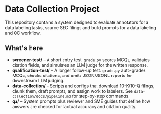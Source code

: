 # Data Collection Project

This repository contains a system designed to  evaluate annotators for a data labeling tasks, source SEC filings and build prompts for a data labeling and QC workflow.

## What's here
- **screener-test/** – A short entry test. `grade.py` scores MCQs, validates citation fields, and simulates an LLM judge for the written response.
- **qualification-test/** – A longer follow-up test. `grade.py` auto-grades MCQs, checks citations, and emits JSON/JSONL reports for downstream LLM judging.
- **data-collection/** – Scripts and configs that download 10-K/10-Q filings, chunk them, draft prompts, and assign work to labelers. See `data-collection/docs/pipeline.md` for step-by-step commands.
- **qa/** – System prompts plus reviewer and SME guides that define how answers are checked for factual accuracy and citation quality.


